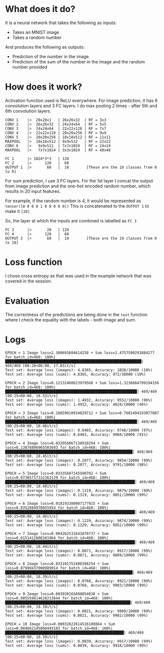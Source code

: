 # What does it do?

It is a neural network that takes the following as inputs:

- Takes an MNIST image
- Takes a random number

And produces the following as outputs:

- Prediction of the number in the image
- Prediction of the sum of the number in the image and the random number provided

# How does it work?

Activation function used is ReLU everywhere.
For image prediction, it has 6 convolution layers and 3 FC layers. I do max pooling 2 times - after 5th and 6th convolution layers.

```
CONV 1    |>  28x28x1   | 26x26x32  | RF = 3x3
CONV 2    |>  26x26x32  | 24x24x64  | RF = 5x5
CONV 3    |>  24x24x64  | 22x22x128 | RF = 7x7
CONV 4    |>  22x22x128 | 20x20x256 | RF = 9x9
CONV 5    |>  20x20x256 | 18x18x512 | RF = 11x11
MAXPOOL   |>  18x18x512 | 9x9x512   | RF = 22x22
CONV 6    |>   9x9x512  | 7x7x1024  | RF = 24x24
MAXPOOL   |>   7x7x1024 | 3x3x1024  | RF = 48x48

FC 1      |> 1024*3*3   | 120
FC 2      |>      120   |  60
OUTPUT 1  |>       60   |  10        [These are the 10 classes from 0 to 9]
```

For sum prediction, I use 3 FC layers. For the 1st layer I concat the output from image prediction and the one-hot encoded random number, which results in 20 input features.

For example, if the random number is 4, it would be represented as `tensor([0 0 0 0 1 0 0 0 0 0])` This is concatenated to the `OUTPUT 1` to make it `[20]`

So, the layer at which the inputs are combined is labelled as `FC 3`

```
FC 3      |>       20   | 120
FC 4      |>      120   |  60
OUTPUT 2  |>       60   |  19        [These are the 19 classes from 0 to 18]
```

# Loss function

I chose cross entropy as that was used in the example network that was covered in the session.

# Evaluation

The correctness of the predictions are being done in the `test` function where I check the equality with the labels - both image and sum.

# Logs

```
EPOCH = 1 Image loss=2.300691604614258 + Sum loss=2.4757590293884277 for batch_id=468: 100%|██████████████████████████████████████████████████████████████| 469/469 [00:26<00:00, 17.83it/s]
Test set: Average loss (images): 4.8365, Accuracy: 1028/10000 (10%)
Test set: Average loss (sums): 4.8365, Accuracy: 972/10000 (10%)

EPOCH = 2 Image loss=0.12132460623979568 + Sum loss=1.3236684799194336 for batch_id=468: 100%|████████████████████████████████████████████████████████████| 469/469 [00:25<00:00, 18.53it/s]
Test set: Average loss (images): 1.4932, Accuracy: 9552/10000 (96%)
Test set: Average loss (sums): 1.4932, Accuracy: 4624/10000 (46%)

EPOCH = 3 Image loss=0.18859010934829712 + Sum loss=0.7601494193077087 for batch_id=468: 100%|████████████████████████████████████████████████████████████| 469/469 [00:25<00:00, 18.48it/s]
Test set: Average loss (images): 0.6403, Accuracy: 9748/10000 (97%)
Test set: Average loss (sums): 0.6403, Accuracy: 9060/10000 (91%)

EPOCH = 4 Image loss=0.032056067138910294 + Sum loss=0.13076896965503693 for batch_id=468: 100%|██████████████████████████████████████████████████████████| 469/469 [00:25<00:00, 18.45it/s]
Test set: Average loss (images): 0.2077, Accuracy: 9854/10000 (99%)
Test set: Average loss (sums): 0.2077, Accuracy: 9791/10000 (98%)

EPOCH = 5 Image loss=0.03335687145590782 + Sum loss=0.07385717332363129 for batch_id=468: 100%|███████████████████████████████████████████████████████████| 469/469 [00:25<00:00, 18.40it/s]
Test set: Average loss (images): 0.1319, Accuracy: 9879/10000 (99%)
Test set: Average loss (sums): 0.1319, Accuracy: 9851/10000 (99%)

EPOCH = 6 Image loss=0.018193380907177925 + Sum loss=0.0352884978055954 for batch_id=468: 100%|███████████████████████████████████████████████████████████| 469/469 [00:25<00:00, 18.40it/s]
Test set: Average loss (images): 0.1229, Accuracy: 9874/10000 (99%)
Test set: Average loss (sums): 0.1229, Accuracy: 9852/10000 (99%)

EPOCH = 7 Image loss=0.004262531641870737 + Sum loss=0.0151412608101964 for batch_id=468: 100%|███████████████████████████████████████████████████████████| 469/469 [00:25<00:00, 18.44it/s]
Test set: Average loss (images): 0.0871, Accuracy: 9917/10000 (99%)
Test set: Average loss (sums): 0.0871, Accuracy: 9889/10000 (99%)

EPOCH = 8 Image loss=0.033101752400398254 + Sum loss=0.07990437000989914 for batch_id=468: 100%|██████████████████████████████████████████████████████████| 469/469 [00:25<00:00, 18.39it/s]
Test set: Average loss (images): 0.0768, Accuracy: 9921/10000 (99%)
Test set: Average loss (sums): 0.0768, Accuracy: 9903/10000 (99%)

EPOCH = 9 Image loss=0.003930165898054838 + Sum loss=0.005559814628213644 for batch_id=468: 100%|█████████████████████████████████████████████████████████| 469/469 [00:25<00:00, 18.39it/s]
Test set: Average loss (images): 0.0821, Accuracy: 9909/10000 (99%)
Test set: Average loss (sums): 0.0821, Accuracy: 9902/10000 (99%)

EPOCH = 10 Image loss=0.00032622614526189864 + Sum loss=0.004662145860493183 for batch_id=468: 100%|██████████████████████████████████████████████████████| 469/469 [00:25<00:00, 18.39it/s]
Test set: Average loss (images): 0.0839, Accuracy: 9917/10000 (99%)
Test set: Average loss (sums): 0.0839, Accuracy: 9918/10000 (99%)

```
